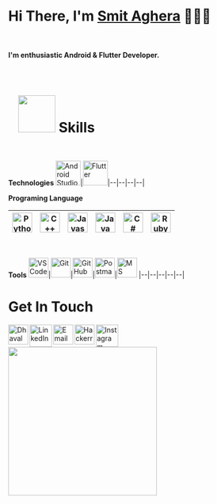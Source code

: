 
<h1>Hi There, I'm <a href="https://www.Smit Aghera.dev" target="_blank">Smit Aghera</a> 🙋🏻‍♂️
</h1> 



<br/><br/>
<b>I'm enthusiastic Android & Flutter Developer.</b> 
<br/><br/>
<br/>
<h1><img  src="https://media1.giphy.com/media/v1.Y2lkPTc5MGI3NjExYnA0MTA0dmtuemt0dmFpZ2Z0Zzdoc252anlpeGU5ZmY1MTlvbnJ1eiZlcD12MV9pbnRlcm5hbF9naWZfYnlfaWQmY3Q9cw/18CBSt1ypLRJZCCDyy/giphy.gif"  style="padding-left:20px" width="75"> Skills</h1>
<br/>

 **Technologies**
 <img alt="Android Studio" width="50px" src="https://upload.wikimedia.org/wikipedia/commons/c/c1/Android_Studio_icon_%282023%29.svg"/>|<img alt="Flutter" width="50px" src="https://img.icons8.com/color/48/flutter.png"/>|--|--|--|--|
<br/>

 **Programing Language**

<img alt="Python3" width="40px" src="https://img.icons8.com/color/480/000000/python.png"/>|<img alt="C++" width="40px" src="https://img.icons8.com/color/480/000000/c-plus-plus-logo.png"/>|<img alt="Javascript" width="40px" src="https://img.icons8.com/color/480/000000/javascript-logo-1.png"/>|<img alt="Java" width="40px" src="https://img.icons8.com/color/480/000000/java-coffee-cup-logo.png"/>|<img alt="C#" width="40px" src="https://img.icons8.com/color/48/000000/c-sharp-logo.png"/>|<img alt="Ruby" width="40px" src="https://img.icons8.com/color/48/000000/ruby-programming-language.png"/>
 |--|--|--|--|--|--|
<br/>

 **Tools**
 <img alt="VS Code" width="40px" src="https://img.icons8.com/fluent/48/000000/visual-studio-code-2019.png"/>|<img alt="Git" width="40px" src="https://img.icons8.com/color/48/000000/git.png"/>|<img alt="Git Hub" width="40px" src="https://img.icons8.com/fluent/240/000000/github.png"/>|<img alt="Postman" width="40px" src="https://img.icons8.com/dusk/512/000000/postman-api.png"/>|<img alt="MS Office" width="40px" src="https://img.icons8.com/fluent/48/000000/microsoft-office-2019.png"/>
 |--|--|--|--|--|
 <br/>
 <h1>Get In Touch</h1>

[<img align="left" alt="Dhaval Bheda" width="40px"  src="https://img.icons8.com/cotton/64/000000/earth-planet--v2.png"/>](https://www.dhavalbheda.tech) 
[<img align="left" alt="LinkedIn - Dhaval Bheda" width="45px" src="https://img.icons8.com/fluent/96/000000/linkedin.png"/>](https://www.linkedin.com/in/dhavalbheda) 
[<img align="left" alt="Email - Dhaval Bheda" width="40px" src="https://img.icons8.com/cute-clipart/64/000000/upload-mail.png" />](mailto:dhavalbhedadb@gmail.com) 
[<img align="left" alt="Hackerrank - Dhaval Bheda" width="40px" src="https://img.icons8.com/windows/512/000000/hackerrank.png"/>](https://hackerrank.com/dhavalbheda)
[<img align="left" alt="Instagram - Dhaval Bheda" width="45px" src="https://img.icons8.com/cute-clipart/64/000000/instagram-new.png"/>](https://www.instagram.com/dhaval__bheda)
<br/>
<img src="https://media.giphy.com/media/sUHnQhe6GJloCs53Rv/giphy.gif" width="300">
